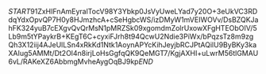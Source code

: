 $START$91ZxHIFnAmEyralTocV98Y3Ybkp0JsVyUweLYad7y20O+3eUkVC3RDdqYdxOpvQP7H0y8HJmzhcA+cSeHgbcWS/izDMyW1mVEIWOVv/DsBZQKJahFK324yuB7cEXgvQvQrMsN1pMRZSk09xgomdmZolrUxowXFgHTEObOIV/5Lb9m5tYPaykrB+KEgT6C+cyxiFJrh8t94QcwU2Ndie3PiWx/bPqzsTz8m9zgQh3X12iij4AJeUlLSn4xRkKd1Ntk1AoynAPYcKihJeyjbRCJPtAQilU9ByBKy3kaXAIug5AMMt/Dt2Ol4n8irjLoHsGgfqQK9QeMGT7/KgjAXHI+uLwrM56tlGMAU6vL/RAKeXZ6AbbmgMvheAygOqBJ9kp$END$